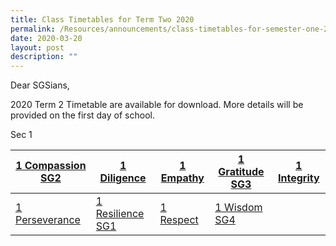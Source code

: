 ```yaml
---
title: Class Timetables for Term Two 2020
permalink: /Resources/announcements/class-timetables-for-semester-one-2020/
date: 2020-03-20
layout: post
description: ""
---
```

Dear SGSians,

2020 Term 2 Timetable are available for download. More details will be provided on the first day of school.

Sec 1

<table>
<thead>
  <tr>
    <th><a href="https://www.sgs.edu.sg/wp-content/uploads/2020/03/1-Compassion-SG2.pdf">1 Compassion SG2</a></th>
    <th><a href="https://www.sgs.edu.sg/wp-content/uploads/2020/03/1-Diligence.pdf">1 Diligence</a></th>
    <th><a href="https://www.sgs.edu.sg/wp-content/uploads/2020/03/1-Empathy.pdf">1 Empathy</a></th>
    <th><a href="https://www.sgs.edu.sg/wp-content/uploads/2020/03/1-Gratitude-SG3.pdf">1 Gratitude SG3</a></th>
    <th><a href="https://www.sgs.edu.sg/wp-content/uploads/2020/03/1-Integrity.pdf">1 Integrity</a></th>
  </tr>
</thead>
<tbody>
  <tr>
    <td><a href="https://www.sgs.edu.sg/wp-content/uploads/2020/03/1-Perseverance.pdf">1 Perseverance</a></td>
    <td><a href="https://www.sgs.edu.sg/wp-content/uploads/2020/03/1-Resilience-SG1.pdf">1 Resilience SG1</a></td>
    <td><a href="https://www.sgs.edu.sg/wp-content/uploads/2020/03/1-Respect.pdf">1 Respect</a></td>
    <td><a href="https://www.sgs.edu.sg/wp-content/uploads/2020/03/1-Wisdom-SG4.pdf">1 Wisdom SG4</a></td>
    <td></td>
  </tr>
</tbody>
</table>
